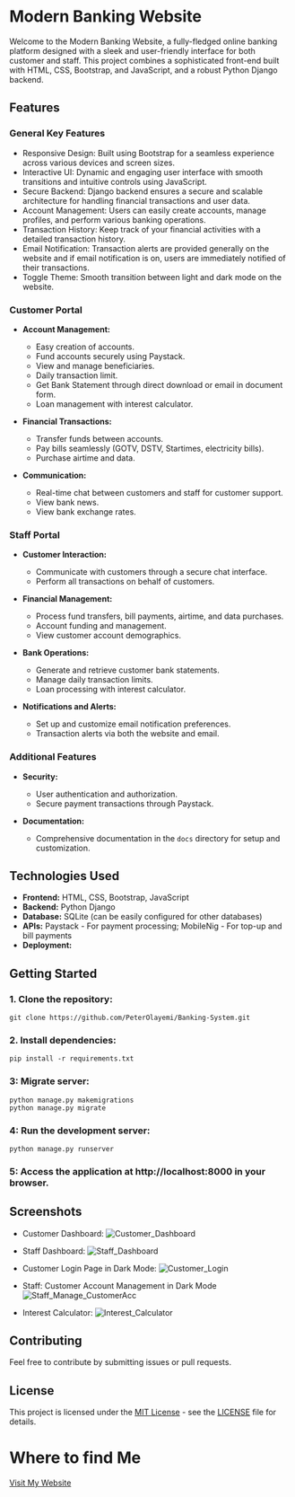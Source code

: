 # Modern Banking Website

Welcome to the Modern Banking Website, a fully-fledged online banking platform designed with a sleek and user-friendly interface for both customer and staff. This project combines a sophisticated front-end built with HTML, CSS, Bootstrap, and JavaScript, and a robust Python Django backend.

## Features

### General Key Features

* Responsive Design: Built using Bootstrap for a seamless experience across various devices and screen sizes.
* Interactive UI: Dynamic and engaging user interface with smooth transitions and intuitive controls using JavaScript.
* Secure Backend: Django backend ensures a secure and scalable architecture for handling financial transactions and user data.
* Account Management: Users can easily create accounts, manage profiles, and perform various banking operations.
* Transaction History: Keep track of your financial activities with a detailed transaction history.
* Email Notification: Transaction alerts are provided generally on the website and if email notification is on, users are immediately notified of their transactions.
* Toggle Theme: Smooth transition between light and dark mode on the website.

### Customer Portal

- **Account Management:**
  - Easy creation of accounts.
  - Fund accounts securely using Paystack.
  - View and manage beneficiaries.
  - Daily transaction limit.
  - Get Bank Statement through direct download or email in document form.
  - Loan management with interest calculator.

- **Financial Transactions:**
  - Transfer funds between accounts.
  - Pay bills seamlessly (GOTV, DSTV, Startimes, electricity bills).
  - Purchase airtime and data.

- **Communication:**
  - Real-time chat between customers and staff for customer support.
  - View bank news.
  - View bank exchange rates.

### Staff Portal

- **Customer Interaction:**
  - Communicate with customers through a secure chat interface.
  - Perform all transactions on behalf of customers.

- **Financial Management:**
  - Process fund transfers, bill payments, airtime, and data purchases.
  - Account funding and management.
  - View customer account demographics.

- **Bank Operations:**
  - Generate and retrieve customer bank statements.
  - Manage daily transaction limits.
  - Loan processing with interest calculator.

- **Notifications and Alerts:**
  - Set up and customize email notification preferences.
  - Transaction alerts via both the website and email.

### Additional Features

- **Security:**
  - User authentication and authorization.
  - Secure payment transactions through Paystack.

- **Documentation:**
  - Comprehensive documentation in the `docs` directory for setup and customization.

## Technologies Used

- **Frontend:** HTML, CSS, Bootstrap, JavaScript
- **Backend:** Python Django
- **Database:** SQLite (can be easily configured for other databases)
- **APIs:** Paystack - For payment processing; MobileNig - For top-up and bill payments
- **Deployment:** 

## Getting Started

### 1. Clone the repository:
    git clone https://github.com/PeterOlayemi/Banking-System.git

### 2. Install dependencies:
    pip install -r requirements.txt

### 3: Migrate server:
    python manage.py makemigrations
    python manage.py migrate

### 4: Run the development server:
    python manage.py runserver

### 5: Access the application at http://localhost:8000 in your browser.

## Screenshots
- Customer Dashboard:
![Customer_Dashboard](screenshot\PB_CHPILM.png)

- Staff Dashboard:
![Staff_Dashboard](screenshot\PB_SHPILM.png)

- Customer Login Page in Dark Mode:
![Customer_Login](screenshot\PB_CLIDM.png)

- Staff: Customer Account Management in Dark Mode
![Staff_Manage_CustomerAcc](screenshot\PB_SMCVIDM.png)

- Interest Calculator:
![Interest_Calculator](screenshot\PB_ICIDM.png)

## Contributing
Feel free to contribute by submitting issues or pull requests.

## License
This project is licensed under the [MIT License](LICENSE) - see the [LICENSE](LICENSE) file for details.

# Where to find Me
[Visit My Website](https://peterolayemi.github.io)
